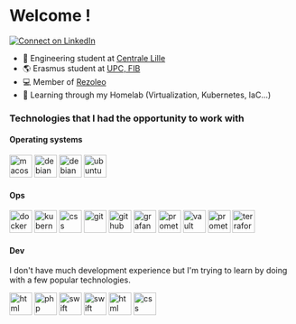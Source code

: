 # Welcome !
[![Connect on LinkedIn](https://img.shields.io/badge/--linkedin?label=LinkedIn&logo=LinkedIn&style=social)](https://www.linkedin.com/in/pierre-jezegou/)

- 🏫 Engineering student at [Centrale Lille](https://centralelille.fr)
- 🌎 Erasmus student at [UPC, FIB](https://www.fib.upc.edu)
- 💻 Member of [Rezoleo](https://github.com/rezoleo)
- 🌱 Learning through my Homelab (Virtualization, Kubernetes, IaC...)

### Technologies that I had the opportunity to work with
#### Operating systems
<p>
    <img src="https://upload.wikimedia.org/wikipedia/en/b/b9/MacOS_original_logo.svg" alt="macos" width="40" height="40"/>
    <img src="https://www.vectorlogo.zone/logos/debian/debian-icon.svg" alt="debian" width="40" height="40"/>
    <img src="https://raw.githubusercontent.com/simple-icons/simple-icons/master/icons/proxmox.svg" alt="debian" width="40" height="40"/>
    <img src="https://www.vectorlogo.zone/logos/ubuntu/ubuntu-icon.svg" alt="ubuntu" width="40" height="40"/>
</p>

#### Ops
<p>
    <img src="https://www.vectorlogo.zone/logos/docker/docker-icon.svg" alt="docker" width="40" height="40"/>
    <img src="https://www.vectorlogo.zone/logos/kubernetes/kubernetes-icon.svg" alt="kubernetes" width="40" height="40"/>
    <img src="https://www.vectorlogo.zone/logos/ansible/ansible-icon.svg" alt="css" width="40" height="40"/>
    <img src="https://www.vectorlogo.zone/logos/git-scm/git-scm-icon.svg" alt="git" width="40" height="40"/>
    <img src="https://www.vectorlogo.zone/logos/github/github-icon.svg" alt="github" width="40" height="40"/>
    <img src="https://www.vectorlogo.zone/logos/grafana/grafana-icon.svg" alt="grafana" width="40" height="40"/>
    <img src="https://www.vectorlogo.zone/logos/prometheusio/prometheusio-icon.svg" alt="prometheus" width="40" height="40"/>
    <img src="https://www.datocms-assets.com/2885/1676497447-vault-favicon-color.png?h=192&amp;w=192" alt="vault" width="40" height="40"/>
    <img src="https://www.vectorlogo.zone/logos/google_cloud/google_cloud-icon.svg" alt="prometheus" width="40" height="40"/>
    <img src="https://www.vectorlogo.zone/logos/terraformio/terraformio-icon.svg" alt="terraform" width="40" height="40"/>
</p>

#### Dev
I don't have much development experience but I'm trying to learn by doing with a few popular technologies.
<p>
    <img src="https://www.vectorlogo.zone/logos/python/python-vertical.svg" alt="html" width="40" height="40"/>
    <img src="https://www.vectorlogo.zone/logos/php/php-icon.svg" alt="php" width="40" height="40"/>
    <img src="https://www.vectorlogo.zone/logos/swift/swift-icon.svg" alt="swift" width="40" height="40"/>
    <img src="https://www.vectorlogo.zone/logos/sass-lang/sass-lang-icon.svg" alt="swift" width="40" height="40"/>
    <img src="https://www.vectorlogo.zone/logos/w3_html5/w3_html5-icon.svg" alt="html" width="40" height="40"/>
    <img src="https://www.vectorlogo.zone/logos/w3_css/w3_css-icon.svg" alt="css" width="40" height="40"/>
</p>
